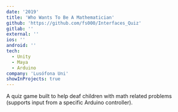 ```yaml
---
date: '2019'
title: 'Who Wants To Be A Mathematician'
github: 'https://github.com/fs000/Interfaces_Quiz'
gitlab: ''
external: ''
ios: ''
android: ''
tech:
  - Unity
  - Maya
  - Arduino
company: 'Lusófona Uni'
showInProjects: true
---
```


A quiz game built to help deaf children with math related problems (supports input from a specific Arduino controller).
